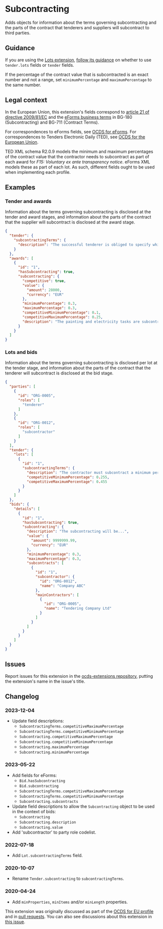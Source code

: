 # Subcontracting

Adds objects for information about the terms governing subcontracting and the parts of the contract that tenderers and suppliers will subcontract to third parties.

## Guidance

If you are using the [Lots extension](https://extensions.open-contracting.org/en/extensions/lots/master/), [follow its guidance](https://extensions.open-contracting.org/en/extensions/lots/master/#usage) on whether to use `tender.lots` fields or `tender` fields.

If the percentage of the contract value that is subcontracted is an exact number and not a range, set `minimumPercentage` and `maximumPercentage` to the same number.

## Legal context

In the European Union, this extension's fields correspond to [article 21 of directive 2009/81/EC](https://eur-lex.europa.eu/legal-content/EN/TXT/HTML/?uri=CELEX:32009L0081&from=EN#d1e2623-76-1) and the [eForms business terms](https://docs.ted.europa.eu/eforms/latest/reference/business-terms/) in BG-180 (Subcontracting) and BG-711 (Contract Terms).

For correspondences to eForms fields, see [OCDS for eForms](https://standard.open-contracting.org/profiles/eforms/latest/en/). For correspondences to Tenders Electronic Daily (TED), see [OCDS for the European Union](https://standard.open-contracting.org/profiles/eu/latest/en/).

TED XML schema R2.0.9 models the minimum and maximum percentages of the contract value that the contractor needs to subcontract as part of each award for *F15: Voluntary ex ante transparency notice*. eForms XML models these as part of each lot. As such, different fields ought to be used when implementing each profile.

## Examples

### Tender and awards

Information about the terms governing subcontracting is disclosed at the tender and award stages, and information about the parts of the contract that the supplier will subcontract is disclosed at the award stage.

```json
{
  "tender": {
    "subcontractingTerms": {
      "description": "The successful tenderer is obliged to specify which part or parts of the contract it intends to subcontract beyond the required percentage and to indicate the subcontractors already identified."
    }
  },
  "awards": [
    {
      "id": "1",
      "hasSubcontracting": true,
      "subcontracting": {
        "competitive": true,
        "value": {
          "amount": 28000,
          "currency": "EUR"
        },
        "minimumPercentage": 0.3,
        "maximumPercentage": 0.3,
        "competitiveMinimumPercentage": 0.1,
        "competitiveMaximumPercentage": 0.25,
        "description": "The painting and electricity tasks are subcontracted."
      }
    }
  ]
}
```

### Lots and bids

Information about the terms governing subcontracting is disclosed per lot at the tender stage, and information about the parts of the contract that the tenderer will subcontract is disclosed at the bid stage.

```json
{
  "parties": [
    {
      "id": "ORG-0005",
      "roles": [
        "tenderer"
      ]
    },
    {
      "id": "ORG-0012",
      "roles": [
        "subcontractor"
      ]
    }
  ],
  "tender": {
    "lots": [
      {
        "id": "1",
        "subcontractingTerms": {
          "description": "The contractor must subcontract a minimum percentage of the contract using the procedure set out in Title III of Directive 2009/81/EC.",
          "competitiveMinimumPercentage": 0.255,
          "competitiveMaximumPercentage": 0.455
        }
      }
    ]
  },
  "bids": {
    "details": [
      {
        "id": "1",
        "hasSubcontracting": true,
        "subcontracting": {
          "description": "The subcontracting will be...",
          "value": {
            "amount": 9999999.99,
            "currency": "EUR"
          },
          "minimumPercentage": 0.3,
          "maximumPercentage": 0.3,
          "subcontracts": [
            {
              "id": "1",
              "subcontractor": {
                "id": "ORG-0012",
                "name": "Company ABC"
              },
              "mainContractors": [
                {
                  "id": "ORG-0005",
                  "name": "Tendering Company Ltd"
                }
              ]
            }
          ]
        }
      }
    ]
  }
}
```

## Issues

Report issues for this extension in the [ocds-extensions repository](https://github.com/open-contracting/ocds-extensions/issues), putting the extension's name in the issue's title.

## Changelog

### 2023-12-04

* Update field descriptions:
  * `SubcontractingTerms.competitiveMaximumPercentage`
  * `SubcontractingTerms.competitiveMinimumPercentage`
  * `Subcontracting.competitiveMaximumPercentage`
  * `Subcontracting.competitiveMinimumPercentage`
  * `Subcontracting.maximumPercentage`
  * `Subcontracting.minimumPercentage`

### 2023-05-22

* Add fields for eForms:
  * `Bid.hasSubcontracting`
  * `Bid.subcontracting`
  * `SubcontractingTerms.competitiveMaximumPercentage`
  * `SubcontractingTerms.competitiveMinimumPercentage`
  * `Subcontracting.subcontracts`
* Update field descriptions to allow the `Subcontracting` object to be used in the context of bids:
  * `Subcontracting`
  * `Subcontracting.description`
  * `Subcontracting.value`
* Add 'subcontractor' to party role codelist.

### 2022-07-18

* Add `Lot.subcontractingTerms` field.

### 2020-10-07

* Rename `Tender.subcontracting` to `subcontractingTerms`.

### 2020-04-24

* Add `minProperties`, `minItems` and/or `minLength` properties.

This extension was originally discussed as part of the [OCDS for EU profile](https://github.com/open-contracting-extensions/european-union/issues) and in [pull requests](https://github.com/open-contracting-extensions/ocds_subcontracting_extension/pulls?q=is%3Apr+is%3Aclosed). You can also see discussions about this extension in [this issue](https://github.com/open-contracting-extensions/ocds_subcontracting_extension/issues/2).
